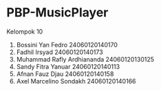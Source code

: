 # PBP-MusicPlayer



Kelompok 10
1. Bossini Yan Fedro  			    24060120140170
2. Fadhil Irsyad  			        24060120140173
3. Muhammad Rafly Ardhiananda  	24060120130125
4. Sandy Fitra Yanuar 			    24060120140113
5. Afnan Fauz Djau  			      24060120140158
6. Axel Marcelino Sondakh	      24060120140166
